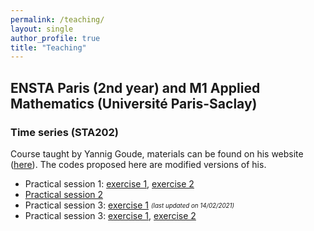 ```yaml
---
permalink: /teaching/
layout: single
author_profile: true
title: "Teaching"
---
```


## ENSTA Paris (2nd year) and M1 Applied Mathematics (Université Paris-Saclay)

### Time series (STA202)

Course taught by Yannig Goude, materials can be found on his website ([here](https://www.imo.universite-paris-saclay.fr/~goude/teaching.html)). The codes proposed here are modified versions of his.

- Practical session 1: [exercise 1](http://mzaffran.github.io/assets/files/STA202/TP1/Exercise_1.R), [exercise 2](http://mzaffran.github.io/assets/files/STA202/TP1/Exercise_2.R)
- [Practical session 2](http://mzaffran.github.io/assets/files/STA202/TP2/PS2_correction.R)
- Practical session 3: [exercise 1](http://mzaffran.github.io/assets/files/STA202/TP3/Exercise_1.R) <sub><sup>*(last updated on 14/02/2021)*</sup></sub>
- Practical session 3: [exercise 1](https://drive.google.com/file/d/1VHq2KDBVVPsfltiEk4Ql3zFYE9snQsUU/view?usp=sharing), [exercise 2](http://mzaffran.github.io/assets/files/STA202/TP4/Exercise_2.R)
